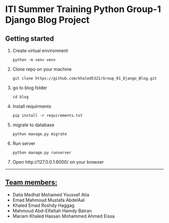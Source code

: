 <h1>ITI Summer Training Python Group-1 Django Blog Project</h1>

<h2>Getting started</h2>
<ol>
<li>Create virtual environment

```shell
python -m venv venv
```
</li>
<li>Clone repo on your machine

```shell
git clone https://github.com/khaled5321/Group_01_Django_Blog.git
```
</li>
<li>go to blog folder

```shell
cd blog
```
</li>
<li>Install requirments

```shell
pip install -r requirements.txt
```
</li>
<li>migrate to database

```shell
python manage.py migrate
```
</li>
<li>Run server

```shell
python manage.py runserver
```
</li>
<li>
Open http://127.0.0.1:8000/ on your browser
</li>
</ol>
<hr>

<h2><u>Team members:</u></h2>
<ul>
<li>Dalia Medhat Mohamed Youssef Atia</li>
<li>Emad Mahmoud Mustafa AbdelAal</li>
<li>Khaled Emad Roshdy Haggag</li>
<li>Mahmoud Abd-Elfattah Hamdy Batran</li>
<li>Mariam Khaled Hassan Mohammed Ahmed Eissa</li>
</ul>

